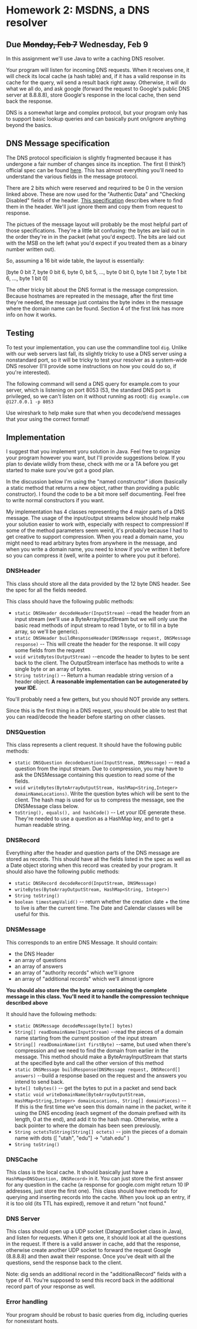 # Homework 2: MSDNS, a DNS resolver

## Due ~~Monday, Feb 7~~ Wednesday, Feb 9

In this assignment we'll use Java to write a caching DNS resolver.

Your program will listen for incoming DNS requests.  When it receives one, it will check its local cache (a hash table) and, if it has a valid response in its cache for the query, wil send a result back right away.  Otherwise, it will do what we all do, and ask google (forward the request to Google's public DNS server at 8.8.8.8), store Google's response in the local cache, then send back the response.

DNS is a somewhat large and complex protocol, but your program only has to support basic lookup queries and can basically punt on/ignore anything beyond the basics.

## DNS Message specification

The DNS protocol specificiaion is slightly fragmented because it has undergone a fair number of changes since its inception.  The first (I think?) official spec can be found [here](https://www.ietf.org/rfc/rfc1035.txt).  This has almost everything you'll need to understand the various fields in the message protocol.

There are 2 bits which were reserved and requrired to be 0 in the version linked above.  These are now used for the "Authentic Data" and "Checking Disabled" fields of the header.  [This specification](https://tools.ietf.org/html/rfc5395) describes where to find them in the header.  We'll just ignore them and copy them from request to response.

The pictues of the message layout will probably be the most helpful part of those specifications.  They're a little bit confusing: the bytes are laid out in the order they're in in the packet (what you'd expect).  The bits are laid out with the MSB on the left (what you'd expect if you treated them as a binary number written out).

So, assuming a 16 bit wide table, the layout is essentially:

[byte 0 bit 7, byte 0 bit 6, byte 0, bit 5, ..., byte 0 bit 0, byte 1 bit 7, byte 1 bit 6, ..., byte 1 bit 0]

The other tricky bit about the DNS format is the message compression.  Because hostnames are repreated in the message, after the first time they're needed, the message just contains the byte index in the message where the domain name can be found.  Section 4 of the first link has more info on how it works.

## Testing

To test your implementation, you can use the commandline tool `dig`.  Unlike with our web servers last fall, its slightly tricky to use a DNS server using a nonstandard port, so it will be tricky to test your resolver as a system-wide DNS resolver (I'll provide some instructions on how you could do so, if you're interested).

The following command will send a DNS query for example.com to your server, which is listening on port 8053 (53, the standard DNS port is privileged, so we can't listen on it without running as root):
`dig example.com @127.0.0.1 -p 8053`

Use wireshark to help make sure that when you decode/send messages that your using the correct format!

## Implementation

I suggest that you implement yoru solution in Java.  Feel free to organize your program however you want, but I'll provide suggestions below.  If you plan to deviate wildly from these, check with me or a TA before you get started to make sure you've got a good plan.

In the discussion below I'm using the "named constructor" idiom (basically a static method that returns a new object, rather than providing a public constructor).  I found the code to be a bit more self documenting.  Feel free to write normal constructors if you want.

My implementation has 4 classes representing the 4 major parts of a DNS message.  The usage of the input/output streams below should help make your solution easier to work with, especially with respect to compression!  If some of the method parameters seem weird, it's probably because I had to get creative to support compression.  When you read a domain name, you might need to read arbitrary bytes from anywhere in the message, and when you write a domain name, you need to know if you've written it before so you can compress it (well, write a pointer to where you put it before).

### DNSHeader

This class should store all the data provided by the 12 byte DNS header.  See the spec for all the fields needed.

This class should have the following public methods:

* `static DNSHeader decodeHeader(InputStream)` --read the header from an input stream (we'll use a ByteArrayInputStream but we will only use the basic read methods of input stream to read 1 byte, or to fill in a  byte array, so we'll be generic).
* `static DNSHeader buildResponseHeader(DNSMessage request, DNSMessage response)` -- This will create the header for the response.  It will copy some fields from the request
* `void writeBytes(OutputStream)` --encode the header to bytes to be sent back to the client.  The OutputStream interface has methods to write a single byte or an array of bytes.
* `String toString()` -- Return a human readable string version of a header object.  **A reasonable implementation can be autogenerated by your IDE.**

You'll probably need a few getters, but you should NOT provide any setters.

Since this is the first thing in a DNS request, you should be able to test that you can read/decode the header before starting on other classes.

### DNSQuestion

This class represents a client request.   It should have the following public methods:

* `static DNSQuestion decodeQuestion(InputStream, DNSMessage)` -- read a question from the input stream.  Due to compression, you may have to ask the DNSMessage containing this question to read some of the fields.
* `void writeBytes(ByteArrayOutputStream, HashMap<String,Integer> domainNameLocations)`.  Write the question bytes which will be sent to the client.  The hash map is used for us to compress the message, see the DNSMessage class below.
* `toString(), equals(), and hashCode()` -- Let your IDE generate these.  They're needed to use a question as a HashMap key, and to get a human readable string.

### DNSRecord

Everything after the header and question parts of the DNS message are stored as records.  This should have all the fields listed in the spec as well as a Date object storing when this record was created by your program.  It should also have the following public methods:

* `static DNSRecord decodeRecord(InputStream, DNSMessage)`
* `writeBytes(ByteArrayOutputStream, HashMap<String, Integer>)`
* `String toString()`
* `boolean timestampValid()` -- return whether the creation date + the time to live is after the current time.  The Date and Calendar classes will be useful for this.


### DNSMessage

This corresponds to an entire DNS Message.  It should contain:

* the DNS Header
* an array of questions
* an array of answers
* an array of "authority records" which we'll ignore
* an array of "additional records" which we'll almost ignore

**You should also store the the byte array containing the complete message in this class.  You'll need it to handle the compression technique described above**

It should have the following methods:

* `static DNSMessage decodeMessage(byte[] bytes)`
* `String[] readDomainName(InputStream)` --read the pieces of a domain name starting from the current position of the input stream
* `String[] readDomainName(int firstByte)` --same, but used when there's compression and we need to find the domain from earlier in the message.  This method should make a ByteArrayInputStream that starts at the specified byte and call the other version of this method
* `static DNSMessage buildResponse(DNSMessage request, DNSRecord[] answers)` --build a response based on the request and the answers you intend to send back.
* `byte[] toBytes()` -- get the bytes to put in a packet and send back
* `static void writeDomainName(ByteArrayOutputStream, HashMap<String,Integer> domainLocations, String[] domainPieces)` -- If this is the first time we've seen this domain name in the packet, write it using the DNS encoding (each segment of the domain prefixed with its length, 0 at the end), and add it to the hash map.  Otherwise, write a back pointer to where the domain has been seen previously.
* `String octetsToString(String[] octets)` -- join the pieces of a domain name with dots ([ "utah", "edu"] -> "utah.edu" )
* `String toString()`



### DNSCache

This class is the local cache.  It should basically just have a `HashMap<DNSQuestion, DNSRecord>` in it.  You can just store the first answer for any question in the cache (a response for google.com might return 10 IP addresses, just store the first one).  This class should have methods for querying and inserting records into the cache.  When you look up an entry, if it is too old (its TTL has expired), remove it and return "not found."

### DNS Server

This class should open up a UDP socket (DatagramSocket class in Java), and listen for requests.  When it gets one, it should look at all the questions in the request.  If there is a valid answer in cache, add that the response, otherwise create another UDP socket to forward the request Google (8.8.8.8) and then await their response.  Once you've dealt with all the questions, send the response back to the client.

Note: dig sends an additional record in the "additionalRecord" fields with a type of 41. You're supposed to send this record back in the additional record part of your response as well.

### Error handling

Your program should be robust to basic queries from dig, including queries for nonexistant hosts.  